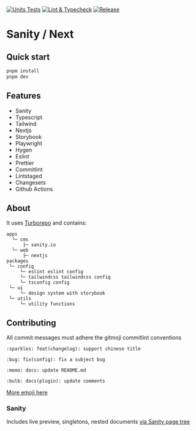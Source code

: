 [![Units Tests](https://github.com/magicspon/sanity-next-mono/actions/workflows/test.yml/badge.svg)](https://github.com/magicspon/sanity-next-mono/actions/workflows/test.yml)
[![Lint & Typecheck](https://github.com/magicspon/sanity-next-mono/actions/workflows/lint.yml/badge.svg)](https://github.com/magicspon/sanity-next-mono/actions/workflows/lint.yml)
[![Release](https://github.com/magicspon/sanity-next-mono/actions/workflows/release.yml/badge.svg)](https://github.com/magicspon/sanity-next-mono/actions/workflows/release.yml)

# Sanity / Next

## Quick start

```bash
pnpm install
pnpm dev
```

## Features

- Sanity
- Typescript
- Tailwind
- Nextjs
- Storybook
- Playwright
- Hygen
- Eslint
- Prettier
- Commitlint
- Lintstaged
- Changesets
- Github Actions

## About

It uses [Turborepo](https://turborepo.org/) and contains:

```
apps
  └─ cms
      ├─ sanity.io
  └─ web
      ├─ nextjs
packages
 └─ config
     └─ eslint eslint config
     └─ tailwindcss tailwindcss config
     └─ tsconfig config
 └─ ui
     └─ design system with storybook
 └─ utils
     └─ utility functions
```

## Contributing

All commit messages must adhere the gitmoji commitlint conventions

```base
:sparkles: feat(changelog): support chinese title

:bug: fix(config): fix a subject bug

:memo: docs: update README.md

:bulb: docs(plugin): update comments
```

[More emoji here](https://gitmoji.dev/)

### Sanity

Includes live preview, singletons, nested documents [via Sanity page tree](https://github.com/Q42/sanity-plugin-page-tree)
